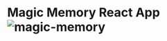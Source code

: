 # Magic Memory React App![magic-memory](https://user-images.githubusercontent.com/17406592/146637918-4b12e2e7-ea35-43c6-b9bc-b7386584e50a.gif)
